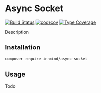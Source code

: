 # Async Socket

[![Build Status](https://github.com/innmind/async-socket/workflows/CI/badge.svg?branch=main)](https://github.com/innmind/async-socket/actions?query=workflow%3ACI)
[![codecov](https://codecov.io/gh/innmind/async-socket/branch/develop/graph/badge.svg)](https://codecov.io/gh/innmind/async-socket)
[![Type Coverage](https://shepherd.dev/github/innmind/async-socket/coverage.svg)](https://shepherd.dev/github/innmind/async-socket)

Description

## Installation

```sh
composer require innmind/async-socket
```

## Usage

Todo

